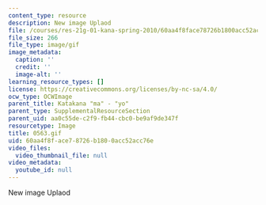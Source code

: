 ```yaml
---
content_type: resource
description: New image Uplaod
file: /courses/res-21g-01-kana-spring-2010/60aa4f8face78726b1800acc52acc76e_0563.gif
file_size: 266
file_type: image/gif
image_metadata:
  caption: ''
  credit: ''
  image-alt: ''
learning_resource_types: []
license: https://creativecommons.org/licenses/by-nc-sa/4.0/
ocw_type: OCWImage
parent_title: Katakana "ma" - "yo"
parent_type: SupplementalResourceSection
parent_uid: aa0c55de-c2f9-fb44-cbc0-be9af9de347f
resourcetype: Image
title: 0563.gif
uid: 60aa4f8f-ace7-8726-b180-0acc52acc76e
video_files:
  video_thumbnail_file: null
video_metadata:
  youtube_id: null
---
```

New image Uplaod